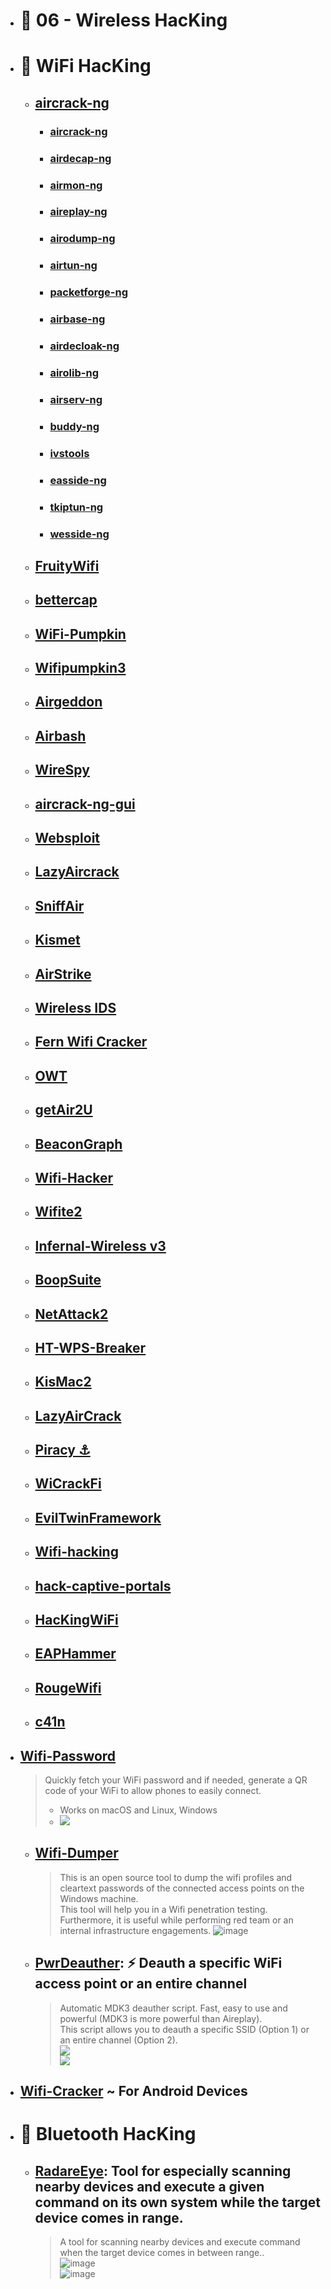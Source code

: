- # 🔸 06 - Wireless HacKing
- # 🔸 WiFi HacKing
  - ## [aircrack-ng](https://github.com/aircrack-ng/aircrack-ng)
    - ### [aircrack-ng]()
    - ### [airdecap-ng]()
    - ### [airmon-ng]()
    - ### [aireplay-ng]()
    - ### [airodump-ng]()
    - ### [airtun-ng]()
    - ### [packetforge-ng]()
    - ### [airbase-ng]()
    - ### [airdecloak-ng]()
    - ### [airolib-ng]()
    - ### [airserv-ng]()
    - ### [buddy-ng]()
    - ### [ivstools]()
    - ### [easside-ng]()
    - ### [tkiptun-ng]()
    - ### [wesside-ng]()
  - ## [FruityWifi](https://github.com/xtr4nge/FruityWifi)
  - ## [bettercap](https://github.com/bettercap/bettercap)
  - ## [WiFi-Pumpkin](https://github.com/P0cL4bs/WiFi-Pumpkin)
  - ## [Wifipumpkin3](https://github.com/P0cL4bs/wifipumpkin3)
  - ## [Airgeddon](https://github.com/v1s1t0r1sh3r3/airgeddon)
  - ## [Airbash](https://github.com/tehw0lf/airbash)
  - ## [WireSpy](https://github.com/aress31/wirespy)
  - ## [aircrack-ng-gui](https://github.com/t-gitt/aircrack-ng-gui)
  - ## [Websploit](https://github.com/f4rih/websploit)
  - ## [LazyAircrack](https://github.com/3xploitGuy/lazyaircrack)
  - ## [SniffAir](https://github.com/Tylous/SniffAir)
  - ## [Kismet](https://github.com/kismetwireless/kismet)
  - ## [AirStrike](https://github.com/redcode-labs/AirStrike)
  - ## [Wireless IDS](https://github.com/SYWorks/wireless-ids/)
  - ## [Fern Wifi Cracker](https://github.com/savio-code/fern-wifi-cracker)
  - ## [OWT](https://github.com/clu3bot/OWT)
  - ## [getAir2U](https://github.com/v1s1t0r999/getAir2U)
  - ## [BeaconGraph](https://github.com/daddycocoaman/BeaconGraph)
  - ## [Wifi-Hacker](https://github.com/esc0rtd3w/wifi-hacker)
  - ## [Wifite2](https://github.com/derv82/wifite2)
  - ## [Infernal-Wireless v3](https://github.com/entropy1337/infernal-twin)
  - ## [BoopSuite](https://github.com/MisterBianco/BoopSuite)
  - ## [NetAttack2](https://github.com/chrizator/netattack2)
  - ## [HT-WPS-Breaker](https://github.com/SilentGhostX/HT-WPS-Breaker)
  - ## [KisMac2](https://github.com/IGRSoft/KisMac2)
  - ## [LazyAirCrack](https://github.com/3xploitGuy/lazyaircrack)
  - ## [Piracy ⚓️](https://github.com/AnonymousAt3/piracy)
  - ## [WiCrackFi](https://github.com/ShineZex/WiCrackFi)
  - ## [EvilTwinFramework](https://github.com/Esser50K/EvilTwinFramework)
  - ## [Wifi-hacking](https://github.com/sajidhasan15/Wifi-hacking)
  - ## [hack-captive-portals](https://github.com/systematicat/hack-captive-portals)
  - ## [HacKingWiFi](https://github.com/Anlominus/HacKingWiFi)
  - ## [EAPHammer](https://github.com/s0lst1c3/eaphammer)
  - ## [RougeWifi](https://github.com/s0meguy1/RougeWifi)
  - ## [c41n](https://github.com/MS-WEB-BN/c41n/)

- ## [Wifi-Password](https://github.com/sdushantha/wifi-password)
    > Quickly fetch your WiFi password and if needed, generate a QR code of your WiFi to allow phones to easily connect.
    > - Works on macOS and Linux, Windows
    > - ![](https://github.com/sdushantha/wifi-password/raw/master/images/demo.gif)

  - ## [Wifi-Dumper](https://github.com/Viralmaniar/Wifi-Dumper) 
    > This is an open source tool to dump the wifi profiles and cleartext passwords of the connected access points on the Windows machine. <br>
    > This tool will help you in a Wifi penetration testing. <br>
    > Furthermore, it is useful while performing red team or an internal infrastructure engagements.
    > ![image](https://user-images.githubusercontent.com/51442719/173315962-5e4a883b-bfee-4c16-8d1a-75ab4c32f2fe.png)
  - ## [PwrDeauther](https://github.com/adamff24/PwrDeauther): ⚡ Deauth a specific WiFi access point or an entire channel
    > Automatic MDK3 deauther script. Fast, easy to use and powerful (MDK3 is more powerful than Aireplay). <br>
    > This script allows you to deauth a specific SSID (Option 1) or an entire channel (Option 2). <br>
    > ![](https://raw.githubusercontent.com/125K/PwrDeauther/master/img/1.png) <br>
    > ![](https://raw.githubusercontent.com/125K/PwrDeauther/master/img/2.png) <br>

- ## [Wifi-Cracker](https://github.com/trevatk/Wifi-Cracker) ~ For Android Devices


- # 🔸 Bluetooth HacKing
  - ## [RadareEye](https://github.com/souravbaghz/RadareEye): Tool for especially scanning nearby devices and execute a given command on its own system while the target device comes in range.
    > A tool for scanning nearby devices and execute command when the target device comes in between range.. <br>
    > ![image](https://user-images.githubusercontent.com/51442719/173346113-6a95f211-591a-4340-8136-278bb250a5e2.png) <br>
    > ![image](https://user-images.githubusercontent.com/51442719/173346154-ce750b45-52aa-43a7-be14-56a2bef1f8e1.png)





